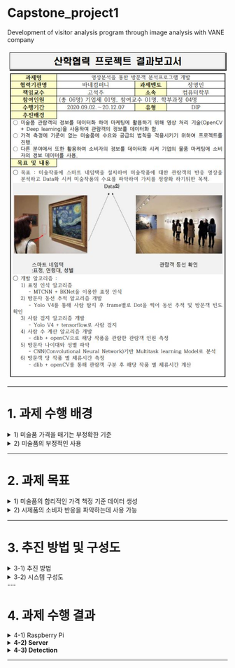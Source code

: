 # Capstone_project1
Development of visitor analysis program through image analysis
with VANE company

![main](./readme_img/main.JPG)

---

# 1. 과제 수행 배경

<details>
<summary>1) 미술품 가격을 매기는 부정확한 기준</summary>

- 2017년 4월, 국내 한 경매사의 미술품 경매에서 김환기 작가의 '고요(Tranquillity)'라는 작품이 한국 미술품 경매 최고가인 <strong>65억5000만원</strong>에 낙찰됐다.

- 현재 미술품의 가격을 측정하는 데 '<strong>호당가격제</strong>', 보존상태, 작품이력, 희소성 등의 측정기준들이 있다. 하지만, 이 측정 기준들은 수긍할 수 없는 기준이다. 예를 들어, '호당가격제'의 경우 같은 작가의 작품이라도 완성도의 차이가 극명하게 남에도 불구하고 <strong>획일적으로 가격이 매겨지는 경우</strong>가 있다.

- 특히 그림 값의 결정은 한 작가의 작품이라도 할지라도 시대마다 작품마다 <strong>유동적</strong>이다. 결국 미술품 가격은 사는 사람이 마음에 드는 작품을 손안에 넣을 수 있을 때까지 내는 것이 가격이라는 것이 정설이다. 즉 그림의 값은 <strong>구매하는 사람이 결정</strong>한다는 말이다.

</details>

<details>
<summary>2) 미술품의 부정적인 사용</summary>

![1-1](./readme_img/1-1.JPG)

- 미술품은 특히 불법 면세나 돈세탁의 용도로 사용되는 경우가 많음
- 그림1-1의 경우 미술품이 면세임을 이용해 편법적으로 세금을 납부하지 않는 방법으로 미술품을 활용함<br>
![1-2](./readme_img/1-2.JPG)
- 그림1-2의 경우, 고가의 미술품을 사들여 되파는 방식으로, 미술품을 돈세탁으로 사용함.
- 미술품의 부정적인 사용으로 인해 <strong>미술품 가격 책정에 합리적인 기준 필요성이 등장</strong>
- 미술품 가격 책정에 합리적인 기준 등장 시 미술품의 부정적인 사용 용도가 제거
- 일반인 또한 미술품의 가격 책정에 참여하여 미술품을 감상하고 소유 할 수 있음
- 고착화된 미술품 시장의 확장과 환기 시도 가능

</details>

---

# 2. 과제 목표

<details>
<summary>1) 미술품의 합리적인 가격 책정 기준 데이터 생성</summary>

- 관람객의 반응과 특정 행동을 데이터화 하여 제품의 소요를 구체화
- 면세와 편법 상속 및 돈세탁에 더 이상 미술품을 사용 할 수 없음
- 미술품 시장을 투명하게 관리하여 긍정적인 반응을 이끌어 낼 수 있음

</details>


<details>
<summary>2) 시제품의 소비자 반응을 파악하는데 사용 가능</summary>

- 미국의 회사가 좋은 예시 (그림2 미국의 스타트업 참고 ‘b8ta’ )
- 고객들의 반응을 분석하여 제품의 제조사에게 데이터를 제공
- 데이터를 제공받은 제조사는 데이터를 참조하여 시제품 보완 가능
![2](./readme_img/2.JPG)

</details>

---

# 3. 추진 방법 및 구성도


<details>
<summary>3-1) 추진 방법</summary>

- 스마트 네임택은 작고 관람객에게 방해가 되지 않는 크기의 카메라를 사용
![3-1](./readme_img/3-1.JPG)
![3-2](./readme_img/3-2.JPG)
- 구현한 스마트네임택은 프린터로 제작 3d
- 시즌마다 바뀌는 미술관에서 재활용하기 용이함
- 스마트 네임택은 라즈베리파이 카메라 모듈 V4 + 을 사용
- 미술품을 감상하는 미술관 관람객의 정보 나이 성별 등 ( , )을 실시간으로 서버로 전송하여 프로그램을 통해 관람객의 정보를 분석


</details>


<details>
<summary>3-2) 시스템 구성도</summary>

## 3-2-1) 전체 구성도
![3-3](./readme_img/3-3.JPG)

## 3-2-2) 이미지 처리 개요도
![3-4](./readme_img/3-4.JPG)
- 그림3-4는 관람객의 얼굴 인식을 한 후 관람객의 정보(표정, 연령, 성별)를 추출하기까지의 일련의 과정을 보여줌


</details>
---

# 4. 과제 수행 결과

<details>
<summary>4-1) Raspberry Pi</summary>

- <strong>스마트네임택</strong>이라는 환경을 구축하기 위해 여러 가지 사안이 제시되었다.
- 가장 맨 처음 사안으로는 <strong>OpenMV</strong>를 사용하는 카메라 모듈 하나만으로도 얼굴인식이 되는 장치를 사용하기로 하였으나, 장치의 성능이 너무 떨어지고 마이크로파이썬이라는 생소한 프로그래밍 언어로 인해 자체 개발하여 사용하기로 결정하였다.
- 차후 사안으로 스마트네임택을 구현하기 위해 Iot서비스의 대표 주
자인 라즈베리파이에 카메라 모듈을 장착하기로 하였다.
- 라즈베리파이는 원가 절감의 이득을 노리기 위해 라즈베리파이3로 사용하였으나, 일반적인 OpenCV를 사용하는게 아닌 dlib을 통한 얼굴 인식 기능까지 구현해야 하기 때문에 dlib사용시 영상처리 과정에서 약 6초 정도의 딜레이가 발생하여 <strong>라즈베리파이4</strong>로 교체하였다.
![4-1-1](./readme_img/4-1-1.JPG)
- 라즈베리파이에 사용하는 카메라 모듈은 라즈베리파이에서 공식 지원을 해주는 <strong>카메라 모듈 8MP V2</strong>를 사용하였다.<br>
![4-1-1_img](./readme_img/4-1-1_img.JPG)
- 카메라 모듈을 라즈베리파이의 CSI Port에 연결해 사용하고, 라즈베리파이 부팅 후, 아래의 과정에따라 환경 설정 실행을 실행해준다.<br/>
![4-1-2](./readme_img/4-1-2.JPG)
- 라즈베리파이는 기본적으로 Camera 설정이 꺼져 있기 때문에 Enable로 바꾸어 주기 위해 라즈베리파이의 CMD창에서 관리자 권한으로 raspi-config 커맨드를 입력해준다.<br/>
![4-1-3](./readme_img/4-1-3.JPG)
- 그 후 <strong>Camera Tab</strong>으로 이동해 Camera를 Enable로 설정해준다.
- 위의 과정을 통해 라즈베리파이에서 카메라 모듈을 사용할 준비를 마치게 되면, 라즈베리파이에서 성공적으로 카메라모듈을 인식하게 된다. 이후, 라즈베리파이는 파이썬에서 <strong>OpenCV</storng>를 통해 카메라 모듈의 Data Stream을 불러오고 서버와의 통신을 실시한다.

### 사용코드
![4-1-4](./readme_img/4-1-4.JPG)
- 라즈베리파이에서 실행하는 <strong>Client.py</strong>의 사용 라이브러리이다.
- 주된 라이브러리는 OpenCV와 dlib을 사용한다.
- OpenCV를 통해 Camera의 DataStream을 읽어 들어와 영상처리를 가능하게 한다.
- 포트는 10000 port를 사용하여 통신하였다.
- host에 Server에 ip주소를 입력하였다.
- <strong>GetFileSize(Filename) 함수</strong>를 통해 내가 보낼 이미지 File의 Size를 서버로 전송하게 되고, 서버는 File의 Size만큼 Data를 라즈베리파이에서 받아서 이를 모아 이미지로 저장하게 된다.

![4-1-5](./readme_img/4-1-5.JPG)
- cap은 <strong>cv2.VideoCapture(0)</strong>을 통해 라즈베리파이 카메라모듈의 DataStream을 조작할 수 있다.
- 또한 Server와의 Data 통신을 위해 <strong>Socket 통신</strong>을 실시한다.
- Socket의 ip주소와 port를 지정하여 Socket통신을 열어준다. 기본적으로 Client입장에서는 <strong>1:1 connect TCP</strong> 통신으로 연결한다.
- Socket을 통해 Server에 cap에서 불러들여온 DataStream을 전송해준다.

![4-1-6](./readme_img/4-1-6.JPG)
- 라즈베리파이는 작동중, 서버로 <strong>끊임없이</strong> 비디오 화면을 캡쳐해서 보내게된다.
- 일반적으로 비디오 스트림을 계속 보낼 수 있겠지만, dlib을 이용하여 만약 사람의 얼굴이 인식이 될 경우만 이미지를 Server로 보내게되어 불필요한 이미지 생성을 막는다. dlib의 기능 설명은 추후 4-3)Detection에서 진행하도록 하겠다.
- dlib을 통해 얼굴을 인식하게 된다면 사진의 크기를 Server에서 가공하기 위한 크기로 조절해주고, 이를 img 폴더 아래에 순차적으로 저장하게 된다. 이미지 파일은 텍스트 파일에 비해 크기가 큰 편이기 때문에 Server에서 성공적으로 받기 위해선 먼저 file의 크기를 얻어오고, file의 크기를 Server로 보내고 난 뒤, Server에서 file의 크기만큼 받아오게 한다.

</details>


<details>
<summary>4-2) Server</summary>

![4-2-1](./readme_img/4-2-1.JPG)
- Server는 자신의 ip주소로 연결을 요청하는 Client를 연결해서 Data만 받아주면 되기 때문에 따로 OpenCV를 사용하지 않는다.
- User_list를 통해 Client들의 Socket을 관리한다.<br>
![4-2-2](./readme_img/4-2-2.JPG)
- Server는 기본적으로 다수의 Client에게 Data를 받아야 하기 때문에 thread로 Client를 관리하게 해준다.<br>
![4-2-3](./readme_img/4-2-3.JPG)
- Client의 연결이 요청되면 handle_receive함수를 통해 연결을 진행하고 Client별로 폴더를 만들어 그 폴더 안에 이미지 파일로 저장하게 된다.
- Client에게 File의 크기를 먼저 받게 되고, 그 File의 크기만큼 Data를 전달 받게 되면 Data를 jpg형식으로 Client 폴더안에 저장하게 된다.

</details>

<details>
<summary>4-3) Detection</summary>

### Face Detection
![4-3-1](./readme_img/4-3-1.JPG)
- <strong>dlib</strong> 라이브러리는 C++로 작성된 toolkit이지만, python 패키지로도 설치해 사용할 수 있다. 특히 <strong>HOG(Histogram of Oriented Gradients)</strong>을 사용하여 얼굴 검출하는 기능이 많이 사용되고 있다.
- <strong>HOG</strong>는 픽셀 값의 변화로 파악할 수 있는 <strong>영상의 밝기가 변하는 방향</strong>을 <strong>그레디언트(gradient)</strong>로 표현하고, 이로부터 <strong>객체의 형태></strong>를 찾아 낼 수 있다.
- dlib은 사람의 얼굴에 <strong>68개</strong>의 점(특징점)을 찍고, 점을 기반으로 추출하여 점의 위치를 128개의 벡터화(이는 deep learning의 결과물)를 통하여 저장할 수 있다. 만약 같은 사람의 얼굴이 입력 값으로 주어진다면, 128개의 벡터가 비슷한 숫자가 나온다. 즉, 나온 숫자를 바탕으로 유사성을 구할 수 있으며, 이를 활용하여, <strong>사람 인식(Recognition)</strong>에도 활용하였다.
- 이러한 과정을 구현하기 위해, dlib 패키지의 <strong>face_locations()</strong> 함수를 활용하여 <strong>68개의 점</strong>을 추출한다. 또한, <strong> face_encodings()</strong> 함수는 dlib와 numpy에 쉽게 접근할 수 있도록 wrapping해주는데, 이 함수의 결과물로써 <strong>128개의 벡터값</strong>들이 제공된다.
- <strong>사람의 얼굴을 구분</strong>하기 위해서는 128개의 벡터값들을 서로 비교하여 같은 사람인지 다른 사람인지를 판단해야한다. 이러한 벡터 값들의 유사도를 비교하기 위해서 <strong>Euclidean distance(유클리드 거리)</strong>를 이용하여 두 벡터간의 거리를 구하였다. 이러한 기능은 face_recognitinon의 <strong>face_distance()</strong> 함수가 지원을 해준다. 구해진 거리의 결과 값은 0~1사이 값으로 나온다. 구해진 거리의 결과 값을 통해 기존에 저장되어 있던 벡터들과 새로운 입력 값의 벡터를 비교하여 만약, 가장 높은 숫자를 보유하면서 <strong>Similarity Threshold(유사 임계값)</strong>보다 낮다면 같은 얼굴로 판단하며, Similarity Threshold보다 높다면 다른 얼굴, 즉, 기존의 사람이 아닌 새로운 사람이라고 판단한다.
- 보통 서양인의 얼굴에서는 Similarity Threshold의 수치는 0.4~0.45가 적당하다고 알려져있으며, 프로젝트에서는 동양인 위주 얼굴인점과 라즈베리파이의 카메라 화질을 고려하여 Similarity Threshold의 수치를 <strong>0.35로 설정</strong>하였다. 이때, 카메라 화질을 고려하는 이유는, face_encodings()을 통해 구해진 벡터들은 얼굴의 표정, 각도, 이미지 크기, 조명 상태 등 여러 변수에 의해 달라지기 때문에, Euclidean distance로 구한 값이 낮아질 수 있기 때문이다.
- 현재 얼굴 탐색에서 가장 많이 활용되고 있지만, 이외에도 보행자 검출 등에 활용할 수 있다.


### 사용코드

![4-3-2](./readme_img/4-3-2.JPG)
- 기능을 구현하기 위해, <strong>face_classifier.py</strong>와 <strong>person_db.py</strong>를 구현했다.
- <strong>그림 4-3-2</strong>는 각 작품마다 찍힌 frame을 분석하기 위해 작품 별로 <strong>경로를 설정</strong>하는 과정이다.
![4-3-3](./readme_img/4-3-3.JPG)
- <strong>그림 4-3-3</strong>은 person_db.py를 통해 기존에 분석한 사람의 얼굴을 <strong>face_encodings()</strong>을 통해 <strong>벡터화 한 값을 파일로 저장</strong>하였으며, <strong>pdb.load_db(result_dir)</strong>를 통해 <strong>기존에 저장된 벡터를 불러온다</strong>. 이를 바탕으로, 새로운 입력 값과 비교할 준비를 한다.
- 라즈베리파이로부터 받은 <strong>이미지에서 얼굴 인식하는 방법</strong>으로 face_recognition의 <strong>face_encodings를 통해 인식</strong>을 하며, 해당 값을 <strong>face list</strong>에 저장한다. 이때, <strong>인식된 얼굴이 여러개</strong>일 경우 <strong>faces list에 여러개의 값이 저장</strong>된다. 그 후 faces list를 반환한다.
![4-3-4](./readme_img/4-3-4.JPG)
![4-3-4-1](./readme_img/4-3-4-1.JPG)

- <strong>그림 4-3-4</strong>의 <strong>compare_with_known_persons()</strong>를 통해 <strong>새롭게 얼굴이 인식</strong>되면, <strong>기존</strong>에 알고 있던 사람들의 <strong>정보의 face_encodings()과 유클리드 거리를 사용</strong>하여 값을 구한다. 이때, 가장 거리가 가까운 사람의 거리가 <strong>similairty_threshold보다 작으면 같은 얼굴</strong>이라고 판단하고, person_DB에 얼굴을 추가한다. 그 후 새로 추가된 얼굴을 포함하여 face_encodings()을 업데이트한다.
- <strong>그림 4-3-5</strong>를 통해 <strong>compare_with_unknown_faces()</strong>를 통해 <strong>모르는 얼굴은 unknown_faces</strong>에 따로 저장해 놓는다. <strong>새로 인식된 얼굴과 unknown_faces과의 유클리드 거리</strong>를 구한다. 이때, 가장 가까운 얼굴과의 distance가 <strong>similarity_threshold 보다 작다면 두 얼굴은 같은 사람의 얼굴</strong>이라고 판단하고, <strong>새로운 사람</strong>을 만든다. 하지만, distance가 <strong>similarity_threshold 보다 크다면 unknown_faces</strong>에 추가한다.




</details>

---